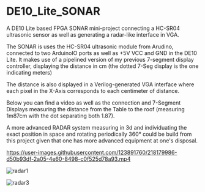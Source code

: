 # DE10_Lite_SONAR
A DE10 Lite based FPGA SONAR mini-project connecting a HC-SR04 ultrasonic sensor as well as generating a radar-like interface in VGA.

The SONAR is uses the HC-SR04 ultrasonic module from Arudino, connected to two ArduinoIO ports as well as +5V VCC and GND in the DE10 Lite. It makes use of a pipelined version of my previous 7-segment display controller, displaying the distance in cm (the dotted 7-Seg display is the one indicating meters)

The distance is also displayed in a Verilog-generated VGA interface where each pixel in the X-Axis corresponds to each centimeter of distance.

Below you can find a video as well as the connection and 7-Segment Displays measuring the distance from the Table to the roof (measuring 1m87cm with the dot separating both 1.87).

A more advanced RADAR system measuring in 3d and individuating the exact position in space and rotating periodically 360° could be build from this project given that one has more advanced equipment at one's disposal. 


https://user-images.githubusercontent.com/123891760/218179986-d50b93df-2a05-4e60-8498-c0f525d78a93.mp4

![radar1](https://user-images.githubusercontent.com/123891760/218180003-ef06a65f-dd7f-4e8e-a6a2-0bc1871ef8c3.jpg)

![radar3](https://user-images.githubusercontent.com/123891760/218180241-536b0d93-b84d-488b-843e-d2fa5fc2d627.jpg)
